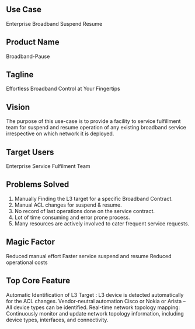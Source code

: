 ## Use Case	
Enterprise Broadband Suspend Resume
## Product Name	
Broadband-Pause
## Tagline	
Effortless Broadband Control at Your Fingertips
## Vision	
The purpose of this use-case is to provide a facility to service fulfillment team for suspend and resume operation of any existing broadband service irrespective on which network it is deployed.
## Target Users	
Enterprise Service Fulfilment Team
## Problems Solved	
1.	Manually Finding the L3 target for a specific Broadband Contract.
2.	Manual ACL changes for suspend & resume.
3.	No record of last operations done on the service contract.
4.	Lot of time consuming and error prone process.
5.	Many resources are actively involved to cater frequent service requests.
## Magic Factor	
Reduced manual effort
Faster service suspend and resume
Reduced operational costs
## Top Core Feature	
Automatic Identification of L3 Target : L3 device is detected automatically for the ACL changes.
Vendor-neutral automation Cisco or Nokia or Arista – All device types can be identified.
Real-time network topology mapping: Continuously monitor and update network topology information, including device types, interfaces, and connectivity.

